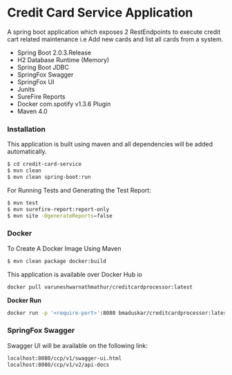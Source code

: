 # Credit Card Service Application

A spring boot application which exposes 2 RestEndpoints to execute credit cart related maintenance i.e Add new cards and list all cards from a system.

  - Spring Boot 2.0.3.Release
  - H2 Database Runtime (Memory)
  - Spring Boot JDBC
  - SpringFox Swagger
  - SpringFox UI
  - Junits
  - SureFire Reports
  - Docker com.spotify v1.3.6 Plugin
  - Maven 4.0

### Installation

This application is built using maven and all dependencies will be added automatically.

```sh
$ cd credit-card-service
$ mvn clean
$ mvn clean spring-boot:run
```

For Running Tests and Generating the Test Report:

```sh
$ mvn test
$ mvn surefire-report:report-only
$ mvn site -DgenerateReports=false
```
### Docker
To Create A Docker Image Using Maven
```sh
$ mvn clean package docker:build
```
This application is available over Docker Hub io
```sh
docker pull varuneshwarnathmathur/creditcardprocessor:latest
```
**Docker Run**
```sh
docker run -p '<require-port>':8080 bmaduskar/creditcardprocessor:latest
```

### SpringFox Swagger

Swagger UI will be available on the following link:

```sh
localhost:8080/ccp/v1/swagger-ui.html
localhost:8080/ccp/v1/v2/api-docs
```
